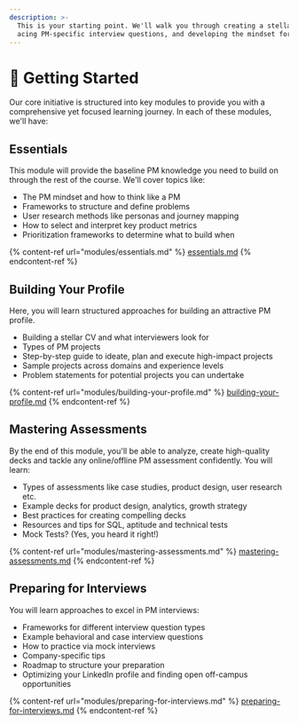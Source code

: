 ```yaml
---
description: >-
  This is your starting point. We'll walk you through creating a stellar resume,
  acing PM-specific interview questions, and developing the mindset for success.
---
```


# 🚀 Getting Started

Our core initiative is structured into key modules to provide you with a comprehensive yet focused learning journey. In each of these modules, we'll have:

## Essentials

This module will provide the baseline PM knowledge you need to build on through the rest of the course.  We'll cover topics like:

* The PM mindset and how to think like a PM
* Frameworks to structure and define problems
* User research methods like personas and journey mapping
* How to select and interpret key product metrics
* Prioritization frameworks to determine what to build when

{% content-ref url="modules/essentials.md" %}
[essentials.md](modules/essentials.md)
{% endcontent-ref %}

## Building Your Profile

Here, you will learn structured approaches for building an attractive PM profile.

* Building a stellar CV and what interviewers look for
* Types of PM projects
* Step-by-step guide to ideate, plan and execute high-impact projects
* Sample projects across domains and experience levels
* Problem statements for potential projects you can undertake

{% content-ref url="modules/building-your-profile.md" %}
[building-your-profile.md](modules/building-your-profile.md)
{% endcontent-ref %}

## Mastering Assessments

By the end of this module, you'll be able to analyze, create high-quality decks and tackle any online/offline PM assessment confidently. You will learn:

* Types of assessments like case studies, product design, user research etc.
* Example decks for product design, analytics, growth strategy
* Best practices for creating compelling decks
* Resources and tips for SQL, aptitude and technical tests
* Mock Tests? (Yes, you heard it right!)

{% content-ref url="modules/mastering-assessments.md" %}
[mastering-assessments.md](modules/mastering-assessments.md)
{% endcontent-ref %}

## Preparing for Interviews

You will learn approaches to excel in PM interviews:

* Frameworks for different interview question types
* Example behavioral and case interview questions
* How to practice via mock interviews
* Company-specific tips
* Roadmap to structure your preparation
* Optimizing your LinkedIn profile and finding open off-campus opportunities

{% content-ref url="modules/preparing-for-interviews.md" %}
[preparing-for-interviews.md](modules/preparing-for-interviews.md)
{% endcontent-ref %}
